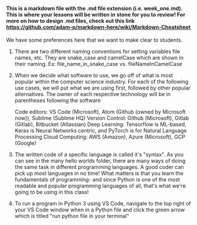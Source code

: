 #### This is a markdown file with the .md file extension (i.e. week_one.md). This is where your lessons will be written in stone for you to review! For more on how to design .md files, check out this link https://github.com/adam-p/markdown-here/wiki/Markdown-Cheatsheet

We have some preferences here that we want to make clear to students.

1)  There are two different naming conventions for setting variables file names, etc.
    They are snake_case and camelCase which are shown in their naming. 
    Ex: file_name_in_snake_case vs. fileNameInCamelCase

2)  When we decide what software to use, we go off of what is most popular within the
    computer science industry. For each of the following use cases, we will put what we are
    using first, followed by other popular alternatives. The owner of each respective technology
    will be in parentheses following the software

    Code editors: VS Code (Microsoft), Atom (Github (owned by Microsoft now)), Sublime (Sublime HQ)
    Version Control: Github (Microsoft), Gitlab (Gitlab), Bitbucket (Atlassian)
    Deep Learning: Tensorflow is ML-based, Keras is Neural Networks centric, and PyTorch is for Natural Language Processing
    Cloud Computing: AWS (Amazon), Azure (Microsoft), GCP (Google)

3)  The written code of a specific language is called it's "syntax". As you can see in the many hello worlds folder, there
    are many ways of doing the same task in different programming languages. A good coder can pick up most languages in no time!
    What matters is that you learn the fundamentals of programming- and since Python is one of the most readable and popular
    programming languages of all, that's what we're going to be using in this class!

4)  To run a program in Python 3 using VS Code, navigate to the top right of your VS Code window when in a Python file and click the green arrow which is titled "run python file in your terminal"
